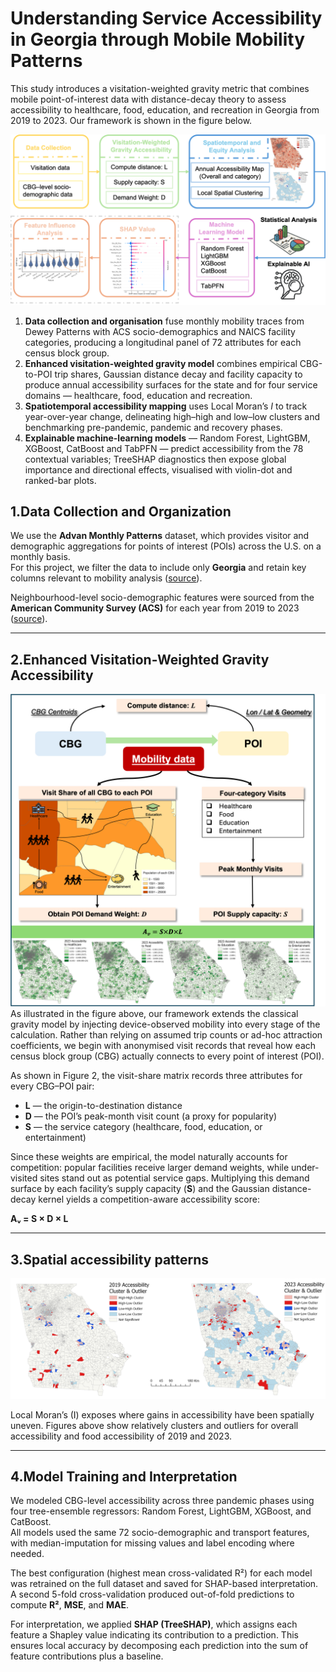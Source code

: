 # Understanding Service Accessibility in Georgia through Mobile Mobility Patterns

This study introduces a visitation-weighted gravity metric that combines mobile point-of-interest data with distance-decay theory to assess accessibility to healthcare, food, education, and recreation in Georgia from 2019 to 2023. Our framework is shown in the figure below. 

![screenshot](https://github.com/SMIL-AI/GRACE-GA/blob/main/pics/Fig1.png)

1. **Data collection and organisation** fuse monthly mobility traces from Dewey Patterns with ACS socio-demographics and NAICS facility categories, producing a longitudinal panel of 72 attributes for each census block group.  
2. **Enhanced visitation-weighted gravity model** combines empirical CBG-to-POI trip shares, Gaussian distance decay and facility capacity to produce annual accessibility surfaces for the state and for four service domains — healthcare, food, education and recreation.
3. **Spatiotemporal accessibility mapping** uses Local Moran’s $I$ to track year-over-year change, delineating high–high and low–low clusters and benchmarking pre-pandemic, pandemic and recovery phases.
4. **Explainable machine-learning models** — Random Forest, LightGBM, XGBoost, CatBoost and TabPFN — predict accessibility from the 78 contextual variables; TreeSHAP diagnostics then expose global importance and directional effects, visualised with violin-dot and ranked-bar plots.


## 1.Data Collection and Organization

We use the **Advan Monthly Patterns** dataset, which provides visitor and demographic aggregations for points of interest (POIs) across the U.S. on a monthly basis.  
For this project, we filter the data to include only **Georgia** and retain key columns relevant to mobility analysis ([source](10.82551/beb1-2831)).

Neighbourhood-level socio-demographic features were sourced from the **American Community Survey (ACS)** for each year from 2019 to 2023 ([source](http://api.census.gov/data/2022/acs/acs5)).

---

## 2.Enhanced Visitation-Weighted Gravity Accessibility
![screenshot](https://github.com/SMIL-AI/GRACE-GA/blob/main/pics/Fig2.png)
As illustrated in the figure above, our framework extends the classical gravity model by injecting device-observed mobility into every stage of the calculation. Rather than relying on assumed trip counts or ad-hoc attraction coefficients, we begin with anonymised visit records that reveal how each census block group (CBG) actually connects to every point of interest (POI).  

As shown in Figure 2, the visit-share matrix records three attributes for every CBG–POI pair:  
- **L** — the origin-to-destination distance  
- **D** — the POI’s peak-month visit count (a proxy for popularity)  
- **S** — the service category (healthcare, food, education, or entertainment)  

Since these weights are empirical, the model naturally accounts for competition: popular facilities receive larger demand weights, while under-visited sites stand out as potential service gaps. Multiplying this demand surface by each facility’s supply capacity (**S**) and the Gaussian distance-decay kernel yields a competition-aware accessibility score:  

**Aᵥ = S × D × L**

---

## 3.Spatial accessibility patterns
![screenshot](https://github.com/SMIL-AI/GRACE-GA/blob/main/pics/Fig3.png)

Local Moran’s \(I\) exposes where gains in accessibility have been spatially uneven. Figures above show relatively clusters and outliers for overall accessibility and food accessibility of 2019 and 2023.

---

## 4.Model Training and Interpretation

We modeled CBG-level accessibility across three pandemic phases using four tree-ensemble regressors: Random Forest, LightGBM, XGBoost, and CatBoost.  
All models used the same 72 socio-demographic and transport features, with median-imputation for missing values and label encoding where needed.

The best configuration (highest mean cross-validated R²) for each model was retrained on the full dataset and saved for SHAP-based interpretation.  
A second 5-fold cross-validation produced out-of-fold predictions to compute **R²**, **MSE**, and **MAE**.

For interpretation, we applied **SHAP (TreeSHAP)**, which assigns each feature a Shapley value indicating its contribution to a prediction. This ensures local accuracy by decomposing each prediction into the sum of feature contributions plus a baseline.
